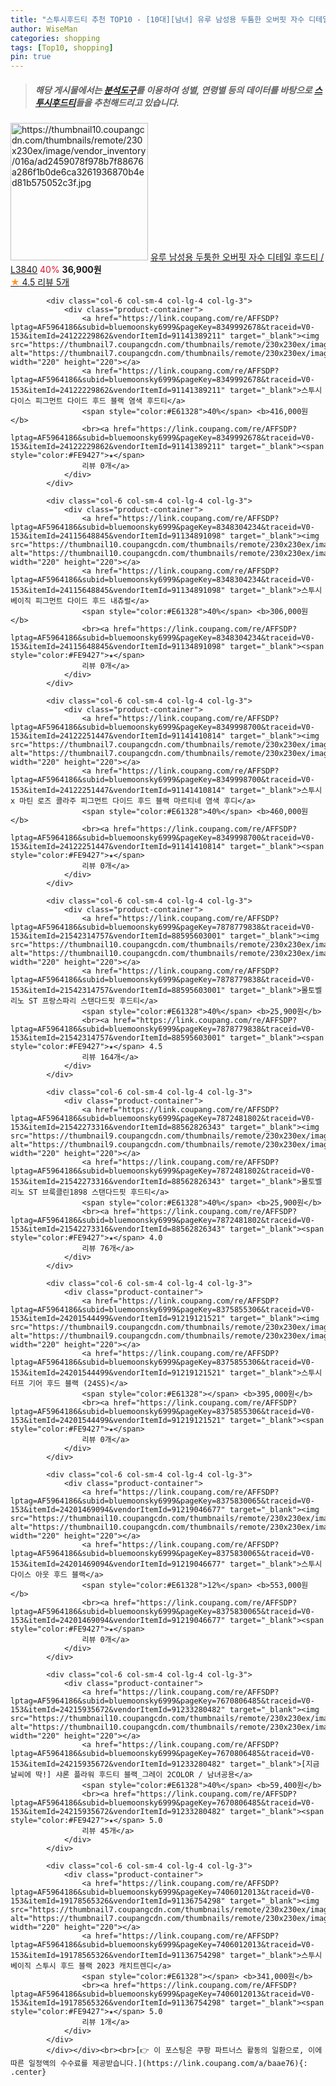 ```yaml
---
title: "스투시후드티 추천 TOP10 - [10대][남녀] 유루 남성용 두툼한 오버핏 자수 디테일 후드티 / L3840"
author: WiseMan
categories: shopping
tags: [Top10, shopping]
pin: true
---
```


> ##### 해당 게시물에서는 [**분석도구**](https://itemscout.io/)를 이용하여 **성별**, **연령별** 등의 데이터를 바탕으로 [**스투시후드티**](https://link.coupang.com/a/baae76)들을 추천해드리고 있습니다.
<div class="container"><div class="row">
            <div class="col-6 col-sm-4 col-lg-4 col-lg-3">
                <div class="product-container">
                    <a href="https://link.coupang.com/re/AFFSDP?lptag=AF5964186&subid=bluemoonsky6999&pageKey=8308690467&traceid=V0-153&itemId=23973140923&vendorItemId=90994475100" target="_blank"><img src="https://thumbnail10.coupangcdn.com/thumbnails/remote/230x230ex/image/vendor_inventory/016a/ad2459078f978b7f88676a286f1b0de6ca3261936870b4ed81b575052c3f.jpg" alt="https://thumbnail10.coupangcdn.com/thumbnails/remote/230x230ex/image/vendor_inventory/016a/ad2459078f978b7f88676a286f1b0de6ca3261936870b4ed81b575052c3f.jpg" width="220" height="220"></a>
                    <a href="https://link.coupang.com/re/AFFSDP?lptag=AF5964186&subid=bluemoonsky6999&pageKey=8308690467&traceid=V0-153&itemId=23973140923&vendorItemId=90994475100" target="_blank">유루 남성용 두툼한 오버핏 자수 디테일 후드티 / L3840</a>
                    <span style="color:#E61328">40%</span> <b>36,900원</b>
                    <br><a href="https://link.coupang.com/re/AFFSDP?lptag=AF5964186&subid=bluemoonsky6999&pageKey=8308690467&traceid=V0-153&itemId=23973140923&vendorItemId=90994475100" target="_blank"><span style="color:#FE9427">★</span> 4.5
                    리뷰 5개</a>
                </div>
            </div>
            
            <div class="col-6 col-sm-4 col-lg-4 col-lg-3">
                <div class="product-container">
                    <a href="https://link.coupang.com/re/AFFSDP?lptag=AF5964186&subid=bluemoonsky6999&pageKey=8349992678&traceid=V0-153&itemId=24122229862&vendorItemId=91141389211" target="_blank"><img src="https://thumbnail7.coupangcdn.com/thumbnails/remote/230x230ex/image/vendor_inventory/a291/0d5a24d0ecce0c4368e3683f3b5f5a58474e4c3e49e33e20bd10c5559d83.jpg" alt="https://thumbnail7.coupangcdn.com/thumbnails/remote/230x230ex/image/vendor_inventory/a291/0d5a24d0ecce0c4368e3683f3b5f5a58474e4c3e49e33e20bd10c5559d83.jpg" width="220" height="220"></a>
                    <a href="https://link.coupang.com/re/AFFSDP?lptag=AF5964186&subid=bluemoonsky6999&pageKey=8349992678&traceid=V0-153&itemId=24122229862&vendorItemId=91141389211" target="_blank">스투시 다이스 피그먼트 다이드 후드 블랙 염색 후드티</a>
                    <span style="color:#E61328">40%</span> <b>416,000원</b>
                    <br><a href="https://link.coupang.com/re/AFFSDP?lptag=AF5964186&subid=bluemoonsky6999&pageKey=8349992678&traceid=V0-153&itemId=24122229862&vendorItemId=91141389211" target="_blank"><span style="color:#FE9427">★</span> 
                    리뷰 0개</a>
                </div>
            </div>
            
            <div class="col-6 col-sm-4 col-lg-4 col-lg-3">
                <div class="product-container">
                    <a href="https://link.coupang.com/re/AFFSDP?lptag=AF5964186&subid=bluemoonsky6999&pageKey=8348304234&traceid=V0-153&itemId=24115648845&vendorItemId=91134891098" target="_blank"><img src="https://thumbnail10.coupangcdn.com/thumbnails/remote/230x230ex/image/vendor_inventory/89be/551e2255a9b01e9780b0d0cc9aa60e3f63802316ba22c4504b587c0bd85e.png" alt="https://thumbnail10.coupangcdn.com/thumbnails/remote/230x230ex/image/vendor_inventory/89be/551e2255a9b01e9780b0d0cc9aa60e3f63802316ba22c4504b587c0bd85e.png" width="220" height="220"></a>
                    <a href="https://link.coupang.com/re/AFFSDP?lptag=AF5964186&subid=bluemoonsky6999&pageKey=8348304234&traceid=V0-153&itemId=24115648845&vendorItemId=91134891098" target="_blank">스투시 베이직 피그먼트 다이드 후드 내츄럴</a>
                    <span style="color:#E61328">40%</span> <b>306,000원</b>
                    <br><a href="https://link.coupang.com/re/AFFSDP?lptag=AF5964186&subid=bluemoonsky6999&pageKey=8348304234&traceid=V0-153&itemId=24115648845&vendorItemId=91134891098" target="_blank"><span style="color:#FE9427">★</span> 
                    리뷰 0개</a>
                </div>
            </div>
            
            <div class="col-6 col-sm-4 col-lg-4 col-lg-3">
                <div class="product-container">
                    <a href="https://link.coupang.com/re/AFFSDP?lptag=AF5964186&subid=bluemoonsky6999&pageKey=8349998700&traceid=V0-153&itemId=24122251447&vendorItemId=91141410814" target="_blank"><img src="https://thumbnail7.coupangcdn.com/thumbnails/remote/230x230ex/image/vendor_inventory/d6d3/0dd7bb0cd473e5a5f70862f1c49eaa87c825faa768ed02b6a1f8446e953b.jpg" alt="https://thumbnail7.coupangcdn.com/thumbnails/remote/230x230ex/image/vendor_inventory/d6d3/0dd7bb0cd473e5a5f70862f1c49eaa87c825faa768ed02b6a1f8446e953b.jpg" width="220" height="220"></a>
                    <a href="https://link.coupang.com/re/AFFSDP?lptag=AF5964186&subid=bluemoonsky6999&pageKey=8349998700&traceid=V0-153&itemId=24122251447&vendorItemId=91141410814" target="_blank">스투시 x 마틴 로즈 콜라주 피그먼트 다이드 후드 블랙 마르티네 염색 후디</a>
                    <span style="color:#E61328">40%</span> <b>460,000원</b>
                    <br><a href="https://link.coupang.com/re/AFFSDP?lptag=AF5964186&subid=bluemoonsky6999&pageKey=8349998700&traceid=V0-153&itemId=24122251447&vendorItemId=91141410814" target="_blank"><span style="color:#FE9427">★</span> 
                    리뷰 0개</a>
                </div>
            </div>
            
            <div class="col-6 col-sm-4 col-lg-4 col-lg-3">
                <div class="product-container">
                    <a href="https://link.coupang.com/re/AFFSDP?lptag=AF5964186&subid=bluemoonsky6999&pageKey=7878779838&traceid=V0-153&itemId=21542314757&vendorItemId=88595603001" target="_blank"><img src="https://thumbnail10.coupangcdn.com/thumbnails/remote/230x230ex/image/vendor_inventory/9af9/1d51cb4686391658ff8d0f3a8bbdb1341365495e431c2d3eaf19bf9eee51.png" alt="https://thumbnail10.coupangcdn.com/thumbnails/remote/230x230ex/image/vendor_inventory/9af9/1d51cb4686391658ff8d0f3a8bbdb1341365495e431c2d3eaf19bf9eee51.png" width="220" height="220"></a>
                    <a href="https://link.coupang.com/re/AFFSDP?lptag=AF5964186&subid=bluemoonsky6999&pageKey=7878779838&traceid=V0-153&itemId=21542314757&vendorItemId=88595603001" target="_blank">몰토벨리노 ST 프랑스파리 스탠다드핏 후드티</a>
                    <span style="color:#E61328">40%</span> <b>25,900원</b>
                    <br><a href="https://link.coupang.com/re/AFFSDP?lptag=AF5964186&subid=bluemoonsky6999&pageKey=7878779838&traceid=V0-153&itemId=21542314757&vendorItemId=88595603001" target="_blank"><span style="color:#FE9427">★</span> 4.5
                    리뷰 164개</a>
                </div>
            </div>
            
            <div class="col-6 col-sm-4 col-lg-4 col-lg-3">
                <div class="product-container">
                    <a href="https://link.coupang.com/re/AFFSDP?lptag=AF5964186&subid=bluemoonsky6999&pageKey=7872481802&traceid=V0-153&itemId=21542273316&vendorItemId=88562826343" target="_blank"><img src="https://thumbnail9.coupangcdn.com/thumbnails/remote/230x230ex/image/vendor_inventory/fea3/01b51ea03a47ffda4ea708c5a47e7ba0c0b737f6d4be97b0784f5482defa.png" alt="https://thumbnail9.coupangcdn.com/thumbnails/remote/230x230ex/image/vendor_inventory/fea3/01b51ea03a47ffda4ea708c5a47e7ba0c0b737f6d4be97b0784f5482defa.png" width="220" height="220"></a>
                    <a href="https://link.coupang.com/re/AFFSDP?lptag=AF5964186&subid=bluemoonsky6999&pageKey=7872481802&traceid=V0-153&itemId=21542273316&vendorItemId=88562826343" target="_blank">몰토벨리노 ST 브룩클린1898 스탠다드핏 후드티</a>
                    <span style="color:#E61328">40%</span> <b>25,900원</b>
                    <br><a href="https://link.coupang.com/re/AFFSDP?lptag=AF5964186&subid=bluemoonsky6999&pageKey=7872481802&traceid=V0-153&itemId=21542273316&vendorItemId=88562826343" target="_blank"><span style="color:#FE9427">★</span> 4.0
                    리뷰 76개</a>
                </div>
            </div>
            
            <div class="col-6 col-sm-4 col-lg-4 col-lg-3">
                <div class="product-container">
                    <a href="https://link.coupang.com/re/AFFSDP?lptag=AF5964186&subid=bluemoonsky6999&pageKey=8375855306&traceid=V0-153&itemId=24201544499&vendorItemId=91219121521" target="_blank"><img src="https://thumbnail9.coupangcdn.com/thumbnails/remote/230x230ex/image/vendor_inventory/dcbf/d450e83807e2d3ae5ca31e2aa38b135fdc0849a0db3bdb256a4f25b5a518.jpg" alt="https://thumbnail9.coupangcdn.com/thumbnails/remote/230x230ex/image/vendor_inventory/dcbf/d450e83807e2d3ae5ca31e2aa38b135fdc0849a0db3bdb256a4f25b5a518.jpg" width="220" height="220"></a>
                    <a href="https://link.coupang.com/re/AFFSDP?lptag=AF5964186&subid=bluemoonsky6999&pageKey=8375855306&traceid=V0-153&itemId=24201544499&vendorItemId=91219121521" target="_blank">스투시 터프 기어 후드 블랙 (24SS)</a>
                    <span style="color:#E61328"></span> <b>395,000원</b>
                    <br><a href="https://link.coupang.com/re/AFFSDP?lptag=AF5964186&subid=bluemoonsky6999&pageKey=8375855306&traceid=V0-153&itemId=24201544499&vendorItemId=91219121521" target="_blank"><span style="color:#FE9427">★</span> 
                    리뷰 0개</a>
                </div>
            </div>
            
            <div class="col-6 col-sm-4 col-lg-4 col-lg-3">
                <div class="product-container">
                    <a href="https://link.coupang.com/re/AFFSDP?lptag=AF5964186&subid=bluemoonsky6999&pageKey=8375830065&traceid=V0-153&itemId=24201469094&vendorItemId=91219046677" target="_blank"><img src="https://thumbnail10.coupangcdn.com/thumbnails/remote/230x230ex/image/vendor_inventory/8044/d2b908cdd6ed491bc034b07ad63535128cee010ef24d9809941e7d0e832f.jpg" alt="https://thumbnail10.coupangcdn.com/thumbnails/remote/230x230ex/image/vendor_inventory/8044/d2b908cdd6ed491bc034b07ad63535128cee010ef24d9809941e7d0e832f.jpg" width="220" height="220"></a>
                    <a href="https://link.coupang.com/re/AFFSDP?lptag=AF5964186&subid=bluemoonsky6999&pageKey=8375830065&traceid=V0-153&itemId=24201469094&vendorItemId=91219046677" target="_blank">스투시 다이스 아웃 후드 블랙</a>
                    <span style="color:#E61328">12%</span> <b>553,000원</b>
                    <br><a href="https://link.coupang.com/re/AFFSDP?lptag=AF5964186&subid=bluemoonsky6999&pageKey=8375830065&traceid=V0-153&itemId=24201469094&vendorItemId=91219046677" target="_blank"><span style="color:#FE9427">★</span> 
                    리뷰 0개</a>
                </div>
            </div>
            
            <div class="col-6 col-sm-4 col-lg-4 col-lg-3">
                <div class="product-container">
                    <a href="https://link.coupang.com/re/AFFSDP?lptag=AF5964186&subid=bluemoonsky6999&pageKey=7670806485&traceid=V0-153&itemId=24215935672&vendorItemId=91233280482" target="_blank"><img src="https://thumbnail10.coupangcdn.com/thumbnails/remote/230x230ex/image/vendor_inventory/20ba/e6241bb0d9a0dc56a4b4565c931f19bd490637178236dde19c454c3fbb40.jpg" alt="https://thumbnail10.coupangcdn.com/thumbnails/remote/230x230ex/image/vendor_inventory/20ba/e6241bb0d9a0dc56a4b4565c931f19bd490637178236dde19c454c3fbb40.jpg" width="220" height="220"></a>
                    <a href="https://link.coupang.com/re/AFFSDP?lptag=AF5964186&subid=bluemoonsky6999&pageKey=7670806485&traceid=V0-153&itemId=24215935672&vendorItemId=91233280482" target="_blank">[지금 날씨에 딱!] 샤론 플라워 후드티 블랙_그레이 2COLOR / 남녀공용</a>
                    <span style="color:#E61328">40%</span> <b>59,400원</b>
                    <br><a href="https://link.coupang.com/re/AFFSDP?lptag=AF5964186&subid=bluemoonsky6999&pageKey=7670806485&traceid=V0-153&itemId=24215935672&vendorItemId=91233280482" target="_blank"><span style="color:#FE9427">★</span> 5.0
                    리뷰 45개</a>
                </div>
            </div>
            
            <div class="col-6 col-sm-4 col-lg-4 col-lg-3">
                <div class="product-container">
                    <a href="https://link.coupang.com/re/AFFSDP?lptag=AF5964186&subid=bluemoonsky6999&pageKey=7406012013&traceid=V0-153&itemId=19178565326&vendorItemId=91136754298" target="_blank"><img src="https://thumbnail7.coupangcdn.com/thumbnails/remote/230x230ex/image/vendor_inventory/8105/b8f4c4cb5573d99a3db212fbfd0bc98f7154a1a936fd33532c1e9abd1b91.jpg" alt="https://thumbnail7.coupangcdn.com/thumbnails/remote/230x230ex/image/vendor_inventory/8105/b8f4c4cb5573d99a3db212fbfd0bc98f7154a1a936fd33532c1e9abd1b91.jpg" width="220" height="220"></a>
                    <a href="https://link.coupang.com/re/AFFSDP?lptag=AF5964186&subid=bluemoonsky6999&pageKey=7406012013&traceid=V0-153&itemId=19178565326&vendorItemId=91136754298" target="_blank">스투시 베이직 스투시 후드 블랙 2023 캐치트렌디</a>
                    <span style="color:#E61328"></span> <b>341,000원</b>
                    <br><a href="https://link.coupang.com/re/AFFSDP?lptag=AF5964186&subid=bluemoonsky6999&pageKey=7406012013&traceid=V0-153&itemId=19178565326&vendorItemId=91136754298" target="_blank"><span style="color:#FE9427">★</span> 5.0
                    리뷰 1개</a>
                </div>
            </div>
            </div></div><br><br>[👉 이 포스팅은 쿠팡 파트너스 활동의 일환으로, 이에 따른 일정액의 수수료를 제공받습니다.](https://link.coupang.com/a/baae76){: .center}